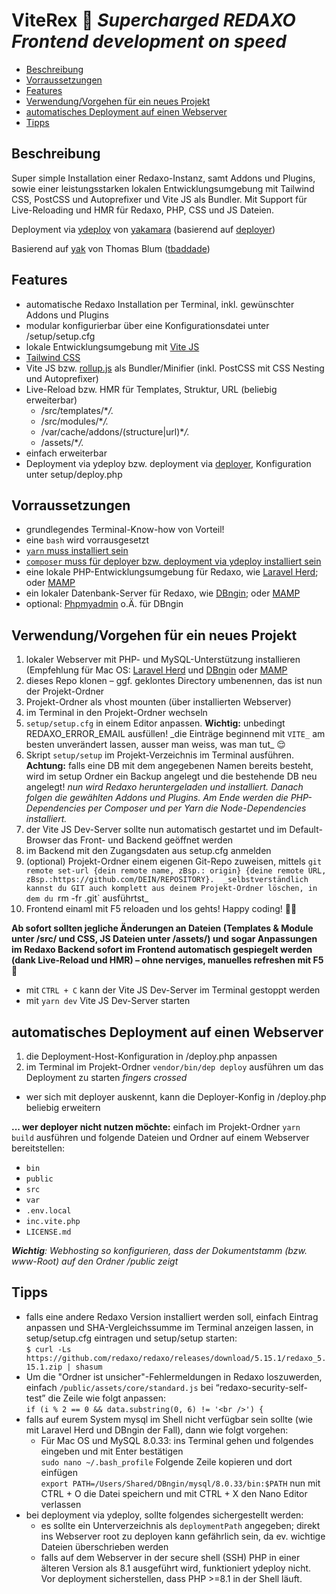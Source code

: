 # ViteRex 🚀 _Supercharged REDAXO Frontend development on speed_

- [Beschreibung](#beschreibung)
- [Vorraussetzungen](#requirements)
- [Features](#features)
- [Verwendung/Vorgehen für ein neues Projekt](#anker-neues-projekt)
- [automatisches Deployment auf einen Webserver](#deployment)
- [Tipps](#tips)

<a name="beschreibung"></a>

## Beschreibung

Super simple Installation einer Redaxo-Instanz, samt Addons und Plugins, sowie
einer leistungsstarken lokalen Entwicklungsumgebung mit Tailwind CSS, PostCSS und
Autoprefixer und Vite JS als Bundler.
Mit Support für Live-Reloading und HMR für Redaxo, PHP, CSS und JS Dateien.

Deployment via [ydeploy](https://github.com/yakamara/ydeploy) von [yakamara](https://github.com/yakamara/) (basierend auf [deployer](https://deployer.org/))

Basierend auf [yak](https://github.com/yakamara/yak) von Thomas Blum ([tbaddade](https://github.com/tbaddade))

<a name="features"></a>

## Features

- automatische Redaxo Installation per Terminal, inkl. gewünschter Addons und Plugins
- modular konfigurierbar über eine Konfigurationsdatei unter /setup/setup.cfg
- lokale Entwicklungsumgebung mit [Vite JS](https://vitejs.dev/)
- [Tailwind CSS](https://tailwindcss.com/)
- Vite JS bzw. [rollup.js](https://rollupjs.org/) als Bundler/Minifier (inkl. PostCSS mit CSS Nesting und Autoprefixer)
- Live-Reload bzw. HMR für Templates, Struktur, URL (beliebig erweiterbar)
  - /src/templates/\*_/._
  - /src/modules/\*_/._
  - /var/cache/addons/(structure|url)\*_/._
  - /assets/\*_/._
- einfach erweiterbar
- Deployment via ydeploy bzw. deployment via [deployer](https://deployer.org/), Konfiguration unter setup/deploy.php

<a name="requirements"></a>

## Vorraussetzungen

- grundlegendes Terminal-Know-how von Vorteil!
- eine `bash` wird vorrausgesetzt
- [`yarn` muss installiert sein](https://yarnpkg.com)
- [`composer` muss für deployer bzw. deployment via ydeploy installiert sein](https://getcomposer.org/)
- eine lokale PHP-Entwicklungsumgebung für Redaxo, wie [Laravel Herd](https://herd.laravel.com/); oder [MAMP](https://www.mamp.info)
- ein lokaler Datenbank-Server für Redaxo, wie [DBngin](https://dbngin.com/); oder [MAMP](https://www.mamp.info)
- optional: [Phpmyadmin](http://phpmyadmin.net/) o.Ä. für DBngin

<a name="anker-neues-projekt"></a>

## Verwendung/Vorgehen für ein neues Projekt

1. lokaler Webserver mit PHP- und MySQL-Unterstützung installieren (Empfehlung für Mac OS: [Laravel Herd](https://herd.laravel.com/) und [DBngin](https://dbngin.com/) oder [MAMP](https://www.mamp.info)
2. dieses Repo klonen – ggf. geklontes Directory umbenennen, das ist nun der Projekt-Ordner
3. Projekt-Ordner als vhost mounten (über installierten Webserver)
4. im Terminal in den Projekt-Ordner wechseln
5. `setup/setup.cfg` in einem Editor anpassen. __Wichtig:__ unbedingt REDAXO_ERROR_EMAIL ausfüllen!
   _die Einträge beginnend mit `VITE_` am besten unverändert lassen, ausser man weiss, was man tut\_ 😌
6. Skript `setup/setup` im Projekt-Verzeichnis im Terminal ausführen. __Achtung:__ falls eine DB mit dem angegebenen Namen bereits besteht, wird im setup Ordner ein Backup angelegt und die bestehende DB neu angelegt!
   _nun wird Redaxo heruntergeladen und installiert. Danach folgen die gewählten Addons und Plugins. Am Ende werden die PHP-Dependencies per Composer und per Yarn die Node-Dependencies installiert._
7. der Vite JS Dev-Server sollte nun automatisch gestartet und im Default-Browser das Front- und Backend geöffnet werden
8. im Backend mit den Zugangsdaten aus setup.cfg anmelden
9. (optional) Projekt-Ordner einem eigenen Git-Repo zuweisen, mittels `git remote set-url {dein remote name, zBsp.: origin} {deine remote URL, zBsp.:https://github.com/DEIN/REPOSITORY}. 
  _selbstverständlich kannst du GIT auch komplett aus deinem Projekt-Ordner löschen, in dem du `rm -fr .git` ausführtst_
10. Frontend einaml mit F5 reloaden und los gehts! Happy coding! 🙌🏼

**Ab sofort sollten jegliche Änderungen an Dateien (Templates & Module unter /src/ und CSS, JS Dateien unter /assets/) und sogar Anpassungen im Redaxo Backend sofort im Frontend automatisch gespiegelt werden (dank Live-Reload und HMR) – ohne nerviges, manuelles refreshen mit F5** 🍔

- mit `CTRL + C` kann der Vite JS Dev-Server im Terminal gestoppt werden
- mit `yarn dev` Vite JS Dev-Server starten

<a name="deployment"></a>

## automatisches Deployment auf einen Webserver

1. die Deployment-Host-Konfiguration in /deploy.php anpassen
2. im Terminal im Projekt-Ordner `vendor/bin/dep deploy` ausführen um das Deployment zu starten _fingers crossed_

- wer sich mit deployer auskennt, kann die Deployer-Konfig in /deploy.php beliebig erweitern

**... wer deployer nicht nutzen möchte:**
einfach im Projekt-Ordner `yarn build` ausführen und folgende Dateien und Ordner auf einem Webserver bereitstellen:

- `bin`
- `public`
- `src`
- `var`
- `.env.local`
- `inc.vite.php`
- `LICENSE.md`

_**Wichtig**: Webhosting so konfigurieren, dass der Dokumentstamm (bzw. www-Root) auf den Ordner /public zeigt_

<a name="tips"></a>

## Tipps

- falls eine andere Redaxo Version installiert werden soll, einfach Eintrag anpassen und SHA-Vergleichssumme im Terminal anzeigen lassen, in setup/setup.cfg eintragen und setup/setup starten:<br/>
  `$ curl -Ls https://github.com/redaxo/redaxo/releases/download/5.15.1/redaxo_5.15.1.zip | shasum`
- Um die "Ordner ist unsicher"-Fehlermeldungen in Redaxo loszuwerden, einfach `/public/assets/core/standard.js` bei “redaxo-security-self-test” die Zeile wie folgt anpassen:<br/>
  `if (i % 2 == 0 && data.substring(0, 6) != '<br />') {`
- falls auf eurem System mysql im Shell nicht verfügbar sein sollte (wie mit Laravel Herd und DBngin der Fall), dann wie folgt vorgehen:
  - Für Mac OS und MySQL 8.0.33:
    ins Terminal gehen und folgendes eingeben und mit Enter bestätigen<br/>
    `sudo nano ~/.bash_profile`
    Folgende Zeile kopieren und dort einfügen<br/>
    `export PATH=/Users/Shared/DBngin/mysql/8.0.33/bin:$PATH`
    nun mit CTRL + O die Datei speichern und mit CTRL + X den Nano Editor verlassen
- bei deployment via ydeploy, sollte folgendes sichergestellt werden:
  - es sollte ein Unterverzeichnis als `deploymentPath` angegeben; direkt ins Webserver root zu deployen kann gefährlich sein, da ev. wichtige Dateien überschrieben werden
  - falls auf dem Webserver in der secure shell (SSH) PHP in einer älteren Version als 8.1 ausgeführt wird, funktioniert ydeploy nicht. Vor deployment sicherstellen, dass PHP >=8.1 in der Shell läuft.
